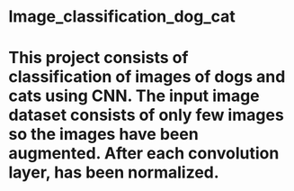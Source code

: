 # Image_classification_dog_cat
# This project consists of classification of images of dogs and cats using CNN. The input image dataset consists of only few images so the images have been augmented. After each convolution layer, has been normalized.
